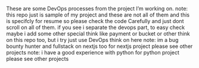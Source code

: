 These are some DevOps processes from the project I’m working on.
note: this repo just is sample of my project and these are not all of them and this is specifcly for resume so please check the code Carefully and just dont scroll on all of them.
if you see i separate the devops part, to easy check
maybe i add some other special think like payment or bucket or other think on this repo too, but i try just use DevOps think on here
note: im a bug bounty hunter and fullstack on nextjs too for nextjs project please see other projects
note: i have a good experience with python for python project please see other projects
